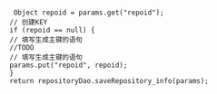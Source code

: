 #
    
     Object repoid = params.get("repoid");
    // 创建KEY
    if (repoid == null) {
    // 填写生成主键的语句
    //TODO
    // 填写生成主键的语句
    params.put("repoid", repoid);
    }
    return repositoryDao.saveRepository_info(params);